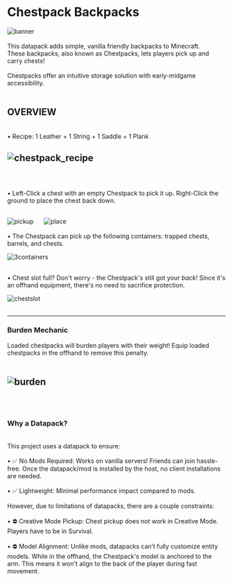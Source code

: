 # Chestpack Backpacks

![banner](https://github.com/user-attachments/assets/5a3229d3-76c9-4937-b0dc-09c17433446c)
<br />
<br />
This datapack adds simple, vanilla friendly backpacks to Minecraft.
<br />
These backpacks, also known as Chestpacks, lets players pick up and carry chests!
<br />
<br />
Chestpacks offer an intuitive storage solution with early-midgame accessibility.
<br />
<br />

## **OVERVIEW**
<br />
• Recipe: 1 Leather + 1 String + 1 Saddle + 1 Plank
<br />

![chestpack_recipe](https://github.com/user-attachments/assets/90fc5e36-4568-4bd2-b30c-4a9b70aa9f10)
<br />
<br />
----
<br />
• Left-Click a chest with an empty Chestpack to pick it up. Right-Click the ground to place the chest back down.
<br />
<br />

![pickup](https://github.com/user-attachments/assets/cf003daa-3d1c-4cfa-ae5c-9972b99ddccf) &nbsp;&nbsp;&nbsp;&nbsp; ![place](https://github.com/user-attachments/assets/0aa24576-85d7-47c3-bf8a-8852efb33fe7)
<br />
<br />
• The Chestpack can pick up the following containers: trapped chests, barrels, and chests.
<br />

![3containers](https://github.com/user-attachments/assets/eca3ef06-b452-49df-835d-5b75fe45b096)
<br />
<br />

• Chest slot full? Don't worry -  the Chestpack's still got your _back_! Since it's an offhand equipment, there's no need to sacrifice protection.
<br />

![chestslot](https://github.com/user-attachments/assets/a19782cd-d705-4c87-aa2b-a65bded09f1b)
<br />
<br />

---
### Burden Mechanic
Loaded chestpacks will burden players with their weight! Equip loaded chestpacks in the offhand to remove this penalty.
<br />
<br />

![burden](https://github.com/user-attachments/assets/65f8c69b-8892-4ab1-898d-636ff432e4e0)
<br />
<br />
<br />
----
### Why a Datapack?
<br />
This project uses a datapack to ensure:
<br />
<br />
• ✅ No Mods Required: Works on vanilla servers! Friends can join hassle-free. Once the datapack/mod is installed by the host, no client installations are needed.
<br />
<br />
• ✅ Lightweight: Minimal performance impact compared to mods.
<br />
<br />
However, due to limitations of datapacks, there are a couple constraints:
<br />
<br />
• ⛔ Creative Mode Pickup: Chest pickup does not work in Creative Mode. Players have to be in Survival.
<br />
<br />
• ⛔ Model Alignment: Unlike mods, datapacks can’t fully customize entity models. While in the offhand, the Chestpack's model is anchored to the arm. This means it won't align to the back of the player during fast movement.
